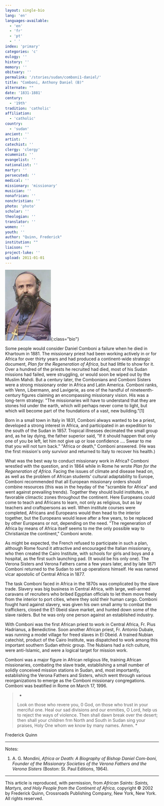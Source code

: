 ```yaml
---
layout: single-bio
lang: 'en'
languages-available:
  - 'en'
  - 'fr'
  - 'pt'
  - ' '
index: 'primary'
categories: 'c'
eulogy: ''
history: ''
memory: ''
obituary: ''
permalink: '/stories/sudan/comboni1-daniel/'
title: "Comboni, Anthony Daniel (B)"
alternate: ""
date: '1831-1881'
century:
  - '19th'
tradition: 'catholic'
affiliation:
  - 'catholic'
country:
  - 'sudan'
ancient: ''
artist: ''
catechist: ''
clergy: 'clergy'
ecumenist: ''
evangelist: ''
nationalist: ''
martyr: ''
persecuted: ''
medical: ''
missionary: 'missionary'
musician: ''
nonafrican: ''
nonchristian: ''
photo: 'photo'
scholar: ''
theologian: ''
translator: ''
women: ''
youth: ''
author: "Quinn, Frederick"
institution: ""
liaison: ""
project-luke: ''
upload: 2011-01-01
---
```


![Daniel Comboni](/images/bio-pics/sudan/comboni1-daniel/Daniele_Comboni.jpg){:class="bio"}

Some people would consider Daniel Comboni a failure when he died in Khartoum in 1881. The missionary priest had been working actively in or for Africa for over thirty years and had produced a continent-wide strategic document, *Plan for the Regeneration of Africa*, but had little to show for it. Over a hundred of the priests he recruited had died, most of his Sudan missions had failed, were struggling, or would soon be wiped out by the Muslim Mahdi. But a century later, the Combonians and Comboni Sisters were a strong missionary order in Africa and Latin America. Comboni ranks, with Venn, Libermann, and Lavigerie, as one of the handful of nineteenth-century figures claiming an encompassing missionary vision. His was a long-term strategy: "The missionaries will have to understand that they are stones hid under the earth, which will perhaps never come to light, but which will become part of the foundations of a vast, new building."[1]

Born in a small town in Italy in 1831, Comboni always wanted to be a priest, developed a strong interest in Africa, and participated in an expedition to the south of the Sudan in 1857. Tropical illnesses decimated the small group and, as he lay dying, the father superior said, "If it should happen that only one of you be left, let him not give up or lose confidence .... Swear to me that you will not turn back." "Africa or death," Comboni answered. (He was the first mission's only survivor and returned to Italy to recover his health.)

What was the best way to conduct missionary work in Africa? Comboni wrestled with the question, and in 1864 while in Rome he wrote *Plan for the Regeneration of Africa*. Facing the issues of climate and disease head on, as well as the problem of African students' cultural adaptability to Europe, Comboni recommended that all European missionary orders should combine resources (this was in the heyday of the "scramble for Africa" and went against prevailing trends). Together they should build institutes, in favorable climactic zones throughout the continent. Here Europeans could come to teach and Africans to learn, not only as religious, but as lay teachers and craftspersons as well. When institute courses were completed, Africans and Europeans would then head to the interior together, but the Europeans would leave after a few years, to be replaced by other Europeans or not, depending on the need. "The regeneration of Africa by means of Africa itself seems to me the only possible way to Christianize the continent," Comboni wrote.

As might be expected, the French refused to participate in such a plan, although Rome found it attractive and encouraged the Italian missionary, who then created the Cairo Institute, with schools for girls and boys and a hospital, as the first such launching pad. (It would be his only one). The Verona Sisters and Verona Fathers came a few years later, and by late 1871 Comboni returned to the Sudan to set up operations himself. He was named vicar apostolic of Central Africa in 1877.

The task Comboni faced in Africa in the 1870s was complicated by the slave trade. Slavery was big business in Central Africa, with large, well-armed caravans of recruiters who bribed Egyptian officials to let them move freely from the interior to port cities, where they sold their human cargo. Comboni fought hard against slavery, was given his own small army to combat the traffickers, closed the E1 0beid slave market, and hunted down some of the slave raiders. But he was only one person against an established industry.

With Comboni was the first African priest to work in Central Africa, Fr. Pius Hadrianus, a Benedictine. Soon another African priest, Fr. Antonio Dubale, was running a model village for freed slaves in El Obeid. A trained Nubian catechist, product of the Cairo Institute, was dispatched to work among this important southern Sudan ethnic group. The Nubians had a rich culture, were anti-Islamic, and were a logical target for mission work.

Comboni was a major figure in African religious life, training African missionaries, combating the slave trade, establishing a small number of solidly conceived mission stations in Sudan, and, most importantly, establishing the Verona Fathers and Sisters, which went through various reorganizations to emerge as the Comboni missionary congregations. Comboni was beatified in Rome on March 17, 1996.

> *
> Look on those who revere you, 0 God, on those who trust in your merciful one. Heal our sad divisions and our enmities, O Lord, help us to reject the ways of violence. Then shall dawn break over the desert; then shall your children frm North and South in Sudan sing your praises, Holy One whom we know by many names. Amen.
> *

Frederick Quinn

---

Notes:

1. A. G. Mondini, *Africa or Death: A Biography of Bishop Daniel Com-boni, Founder of the Missionary Societies of the Verona Fathers and the Verona Sisters* (Boston: St. Paul Editions, 1964).

---

This article is reproduced, with permission, from *African Saints: Saints, Martyrs, and Holy People from the Continent of Africa*, copyright &copy; 2002 by Frederick Quinn, Crossroads Publishing Company, New York, New York.  All rights reserved.
